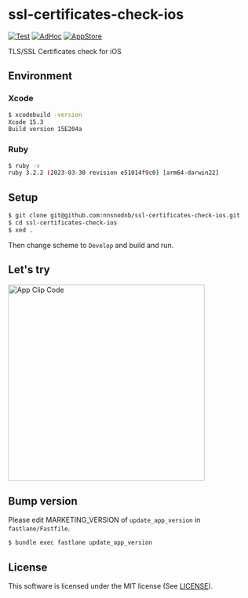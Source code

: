 # ssl-certificates-check-ios

[![Test](https://github.com/nnsnodnb/ssl-certificates-check-ios/actions/workflows/test.yml/badge.svg)](https://github.com/nnsnodnb/ssl-certificates-check-ios/actions/workflows/test.yml)
[![AdHoc](https://github.com/nnsnodnb/ssl-certificates-check-ios/actions/workflows/adhoc.yml/badge.svg)](https://github.com/nnsnodnb/ssl-certificates-check-ios/actions/workflows/adhoc.yml)
[![AppStore](https://github.com/nnsnodnb/ssl-certificates-check-ios/actions/workflows/appstore.yml/badge.svg)](https://github.com/nnsnodnb/ssl-certificates-check-ios/actions/workflows/appstore.yml)

TLS/SSL Certificates check for iOS

## Environment

### Xcode

```bash
$ xcodebuild -version
Xcode 15.3
Build version 15E204a
```

### Ruby

```bash
$ ruby -v
ruby 3.2.2 (2023-03-30 revision e51014f9c0) [arm64-darwin22]
```

## Setup

```bash
$ git clone git@github.com:nnsnodnb/ssl-certificates-check-ios.git
$ cd ssl-certificates-check-ios
$ xed .
```

Then change scheme to `Develop` and build and run.

## Let's try

<img alt="App Clip Code" src="https://github.com/nnsnodnb/ssl-certificates-check-ios/assets/9856514/ff284178-a2f9-488a-92f4-b29107e90132" width="400px">

## Bump version

Please edit MARKETING_VERSION of `update_app_version` in `fastlane/Fastfile`.

```bash
$ bundle exec fastlane update_app_version
```

## License

This software is licensed under the MIT license (See [LICENSE](LICENSE)).
